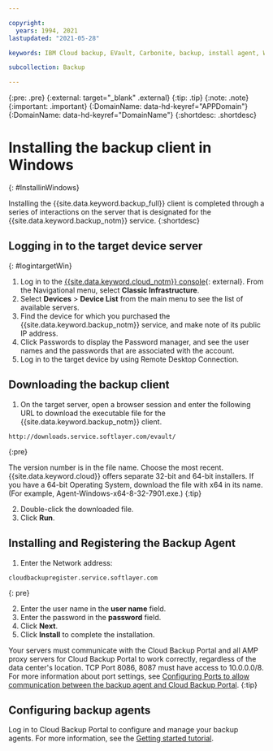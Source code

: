 ```yaml
---

copyright:
  years: 1994, 2021
lastupdated: "2021-05-28"

keywords: IBM Cloud backup, EVault, Carbonite, backup, install agent, Windows

subcollection: Backup

---
```

{:pre: .pre}
{:external: target="_blank" .external}
{:tip: .tip}
{:note: .note}
{:important: .important}
{:DomainName: data-hd-keyref="APPDomain"}
{:DomainName: data-hd-keyref="DomainName"}
{:shortdesc: .shortdesc}

# Installing the backup client in Windows
{: #InstallinWindows}

Installing the {{site.data.keyword.backup_full}} client is completed through a series of interactions on the server that is designated for the {{site.data.keyword.backup_notm}} service.
{:shortdesc}

## Logging in to the target device server
{: #logintargetWin}

1. Log in to the [{{site.data.keyword.cloud_notm}} console](https://{DomainName}){: external}. From the Navigational menu, select **Classic Infrastructure**.
2. Select **Devices** > **Device List** from the main menu to see the list of available servers.
3. Find the device for which you purchased the {{site.data.keyword.backup_notm}} service, and make note of its public IP address.
4. Click Passwords to display the Password manager, and see the user names and the passwords that are associated with the account.
5. Log in to the target device by using Remote Desktop Connection.

## Downloading the backup client

1. On the target server, open a browser session and enter the following URL to download the executable file for the {{site.data.keyword.backup_notm}} client. <br/>
  ```
  http://downloads.service.softlayer.com/evault/
  ```
  {:pre}

  The version number is in the file name. Choose the most recent. <br/>{{site.data.keyword.cloud}} offers separate 32-bit and 64-bit installers. If you have a 64-bit Operating System, download the file with x64 in its name. (For example, Agent-Windows-x64-8-32-7901.exe.)
  {:tip}

2. Double-click the downloaded file.
3. Click **Run**.


## Installing and Registering the Backup Agent

1. Enter the Network address: <br />
  ```
  cloudbackupregister.service.softlayer.com
  ```
  {: pre}

2. Enter the user name in the **user name** field.
3. Enter the password in the **password** field.
6. Click **Next**.
7. Click **Install** to complete the installation.

Your servers must communicate with the Cloud Backup Portal and all AMP proxy servers for Cloud Backup Portal to work correctly, regardless of the data center's location. TCP Port 8086, 8087 must have access to 10.0.0.0/8. For more information about port settings, see [Configuring Ports to allow communication between the backup agent and Cloud Backup Portal](/docs/Backup?topic=Backup-portinfo).
{:tip}

## Configuring backup agents

Log in to Cloud Backup Portal to configure and manage your backup agents. For more information, see the [Getting started tutorial](/docs/Backup?topic=Backup-getting-started#getting-started).
